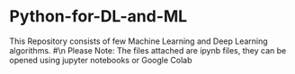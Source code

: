 # Python-for-DL-and-ML

This Repository consists of few Machine Learning and Deep Learning algorithms.
#\n Please Note: The files attached are ipynb files, they can be opened using jupyter notebooks or Google Colab

